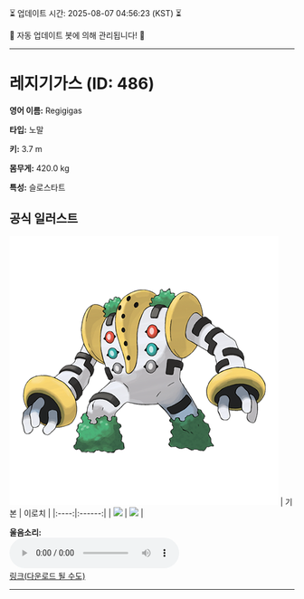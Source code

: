 
⏳ 업데이트 시간: 2025-08-07 04:56:23 (KST) ⏳

🤖 자동 업데이트 봇에 의해 관리됩니다! 🤖

---

# 레지기가스 (ID: 486)
**영어 이름:** Regigigas

**타입:** 노말

**키:** 3.7 m

**몸무게:** 420.0 kg

**특성:** 슬로스타트

## 공식 일러스트
![](https://raw.githubusercontent.com/PokeAPI/sprites/master/sprites/pokemon/other/official-artwork/486.png)
| 기본 | 이로치 |
|:----:|:------:|
| <img src="http://play.pokemonshowdown.com/sprites/ani/regigigas.gif" width="200"> | <img src="http://play.pokemonshowdown.com/sprites/ani-shiny/regigigas.gif" width="200"> |

**울음소리:**<br><audio controls src="https://raw.githubusercontent.com/PokeAPI/cries/main/cries/pokemon/latest/486.ogg"></audio><br> [링크(다운로드 될 수도)](https://raw.githubusercontent.com/PokeAPI/cries/main/cries/pokemon/latest/486.ogg)


---
